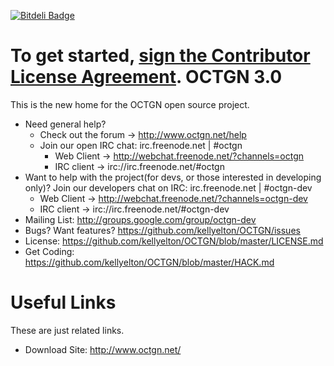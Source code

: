 [![Bitdeli Badge](https://d2weczhvl823v0.cloudfront.net/kellyelton/octgn/trend.png)](https://bitdeli.com/free "Bitdeli Badge")

To get started, <a href="https://www.clahub.com/agreements/octgn/OCTGN">sign the Contributor License Agreement</a>.
OCTGN 3.0
=================================================
This is the new home for the OCTGN open source project.

* Need general help? 
  * Check out the forum -> http://www.octgn.net/help
  * Join our open IRC chat: irc.freenode.net | #octgn
    * Web Client -> http://webchat.freenode.net/?channels=octgn
    * IRC client -> irc://irc.freenode.net/#octgn
* Want to help with the project(for devs, or those interested in developing only)? Join our developers chat on IRC: irc.freenode.net | #octgn-dev
  * Web Client -> http://webchat.freenode.net/?channels=octgn-dev
  * IRC client -> irc://irc.freenode.net/#octgn-dev
* Mailing List: http://groups.google.com/group/octgn-dev
* Bugs? Want features? https://github.com/kellyelton/OCTGN/issues
* License: https://github.com/kellyelton/OCTGN/blob/master/LICENSE.md
* Get Coding: https://github.com/kellyelton/OCTGN/blob/master/HACK.md

Useful Links
=================================================
These are just related links.

* Download Site: http://www.octgn.net/
